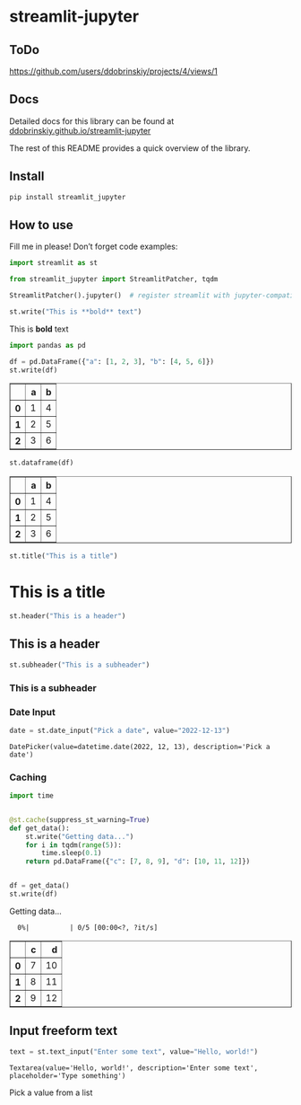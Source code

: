 streamlit-jupyter
================

<!-- WARNING: THIS FILE WAS AUTOGENERATED! DO NOT EDIT! -->

## ToDo

https://github.com/users/ddobrinskiy/projects/4/views/1

## Docs

Detailed docs for this library can be found at
[ddobrinskiy.github.io/streamlit-jupyter](https://ddobrinskiy.github.io/streamlit-jupyter)

The rest of this README provides a quick overview of the library.

## Install

``` sh
pip install streamlit_jupyter
```

## How to use

Fill me in please! Don’t forget code examples:

``` python
import streamlit as st

from streamlit_jupyter import StreamlitPatcher, tqdm

StreamlitPatcher().jupyter()  # register streamlit with jupyter-compatible wrappers
```

``` python
st.write("This is **bold** text")
```

This is **bold** text

``` python
import pandas as pd

df = pd.DataFrame({"a": [1, 2, 3], "b": [4, 5, 6]})
st.write(df)
```

<div>
<style scoped>
    .dataframe tbody tr th:only-of-type {
        vertical-align: middle;
    }

    .dataframe tbody tr th {
        vertical-align: top;
    }

    .dataframe thead th {
        text-align: right;
    }
</style>
<table border="1" class="dataframe">
  <thead>
    <tr style="text-align: right;">
      <th></th>
      <th>a</th>
      <th>b</th>
    </tr>
  </thead>
  <tbody>
    <tr>
      <th>0</th>
      <td>1</td>
      <td>4</td>
    </tr>
    <tr>
      <th>1</th>
      <td>2</td>
      <td>5</td>
    </tr>
    <tr>
      <th>2</th>
      <td>3</td>
      <td>6</td>
    </tr>
  </tbody>
</table>
</div>

``` python
st.dataframe(df)
```

<div>
<style scoped>
    .dataframe tbody tr th:only-of-type {
        vertical-align: middle;
    }

    .dataframe tbody tr th {
        vertical-align: top;
    }

    .dataframe thead th {
        text-align: right;
    }
</style>
<table border="1" class="dataframe">
  <thead>
    <tr style="text-align: right;">
      <th></th>
      <th>a</th>
      <th>b</th>
    </tr>
  </thead>
  <tbody>
    <tr>
      <th>0</th>
      <td>1</td>
      <td>4</td>
    </tr>
    <tr>
      <th>1</th>
      <td>2</td>
      <td>5</td>
    </tr>
    <tr>
      <th>2</th>
      <td>3</td>
      <td>6</td>
    </tr>
  </tbody>
</table>
</div>

``` python
st.title("This is a title")
```

# This is a title

``` python
st.header("This is a header")
```

## This is a header

``` python
st.subheader("This is a subheader")
```

### This is a subheader

### Date Input

``` python
date = st.date_input("Pick a date", value="2022-12-13")
```

    DatePicker(value=datetime.date(2022, 12, 13), description='Pick a date')

### Caching

``` python
import time


@st.cache(suppress_st_warning=True)
def get_data():
    st.write("Getting data...")
    for i in tqdm(range(5)):
        time.sleep(0.1)
    return pd.DataFrame({"c": [7, 8, 9], "d": [10, 11, 12]})


df = get_data()
st.write(df)
```

Getting data…

      0%|          | 0/5 [00:00<?, ?it/s]

<div>
<style scoped>
    .dataframe tbody tr th:only-of-type {
        vertical-align: middle;
    }

    .dataframe tbody tr th {
        vertical-align: top;
    }

    .dataframe thead th {
        text-align: right;
    }
</style>
<table border="1" class="dataframe">
  <thead>
    <tr style="text-align: right;">
      <th></th>
      <th>c</th>
      <th>d</th>
    </tr>
  </thead>
  <tbody>
    <tr>
      <th>0</th>
      <td>7</td>
      <td>10</td>
    </tr>
    <tr>
      <th>1</th>
      <td>8</td>
      <td>11</td>
    </tr>
    <tr>
      <th>2</th>
      <td>9</td>
      <td>12</td>
    </tr>
  </tbody>
</table>
</div>

## Input freeform text

``` python
text = st.text_input("Enter some text", value="Hello, world!")
```

    Textarea(value='Hello, world!', description='Enter some text', placeholder='Type something')

Pick a value from a list
